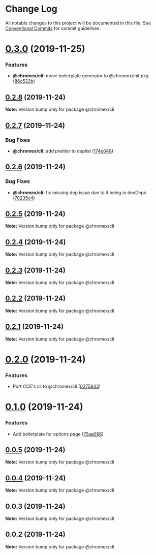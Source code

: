 # Change Log

All notable changes to this project will be documented in this file.
See [Conventional Commits](https://conventionalcommits.org) for commit guidelines.

# [0.3.0](https://github.com/bluepropane/create-chrome-extension/compare/@chromex/cli@0.2.8...@chromex/cli@0.3.0) (2019-11-25)


### Features

* **@chromex/cli:** move boilerplate generator to @chromex/init pkg ([86c522b](https://github.com/bluepropane/create-chrome-extension/commit/86c522b2f2c2b94d79d8f171eb5f81b6435d7569))





## [0.2.8](https://github.com/bluepropane/create-chrome-extension/compare/@chromex/cli@0.2.7...@chromex/cli@0.2.8) (2019-11-24)

**Note:** Version bump only for package @chromex/cli





## [0.2.7](https://github.com/bluepropane/create-chrome-extension/compare/@chromex/cli@0.2.6...@chromex/cli@0.2.7) (2019-11-24)


### Bug Fixes

* **@chromex/cli:** add prettier to deplist ([174e048](https://github.com/bluepropane/create-chrome-extension/commit/174e048e98ca2740c9075d1bc170a37b87ccb7f4))





## [0.2.6](https://github.com/bluepropane/create-chrome-extension/compare/@chromex/cli@0.2.5...@chromex/cli@0.2.6) (2019-11-24)


### Bug Fixes

* **@chromex/cli:** fix missing dep issue due to it being in devDeps ([70235c4](https://github.com/bluepropane/create-chrome-extension/commit/70235c47f313be5b4ee8c1f911cd8d335fe800b7))





## [0.2.5](https://github.com/bluepropane/create-chrome-extension/compare/@chromex/cli@0.2.4...@chromex/cli@0.2.5) (2019-11-24)

**Note:** Version bump only for package @chromex/cli





## [0.2.4](https://github.com/bluepropane/create-chrome-extension/compare/@chromex/cli@0.2.3...@chromex/cli@0.2.4) (2019-11-24)

**Note:** Version bump only for package @chromex/cli





## [0.2.3](https://github.com/bluepropane/create-chrome-extension/compare/@chromex/cli@0.2.2...@chromex/cli@0.2.3) (2019-11-24)

**Note:** Version bump only for package @chromex/cli





## [0.2.2](https://github.com/bluepropane/create-chrome-extension/compare/@chromex/cli@0.2.1...@chromex/cli@0.2.2) (2019-11-24)

**Note:** Version bump only for package @chromex/cli





## [0.2.1](https://github.com/bluepropane/create-chrome-extension/compare/@chromex/cli@0.2.0...@chromex/cli@0.2.1) (2019-11-24)

**Note:** Version bump only for package @chromex/cli





# [0.2.0](https://github.com/bluepropane/create-chrome-extension/compare/@chromex/cli@0.1.0...@chromex/cli@0.2.0) (2019-11-24)


### Features

* Port CCE's cli to @chromex/cli ([0275843](https://github.com/bluepropane/create-chrome-extension/commit/027584397d26c44e3cf9c0ddeb2c9e8a98ce5112))





# [0.1.0](https://github.com/bluepropane/create-chrome-extension/compare/@chromex/cli@0.0.6...@chromex/cli@0.1.0) (2019-11-24)


### Features

* Add boilerplate for options page ([75aa096](https://github.com/bluepropane/create-chrome-extension/commit/75aa09649bfc945acde7991438f2d46f933bd385))





## [0.0.5](https://github.com/bluepropane/create-chrome-extension/compare/@chromex/cli@0.0.4...@chromex/cli@0.0.5) (2019-11-24)

**Note:** Version bump only for package @chromex/cli





## [0.0.4](https://github.com/bluepropane/create-chrome-extension/compare/@chromex/cli@0.0.3...@chromex/cli@0.0.4) (2019-11-24)

**Note:** Version bump only for package @chromex/cli





## 0.0.3 (2019-11-24)

**Note:** Version bump only for package @chromex/cli





## 0.0.2 (2019-11-24)

**Note:** Version bump only for package @chromex/cli
